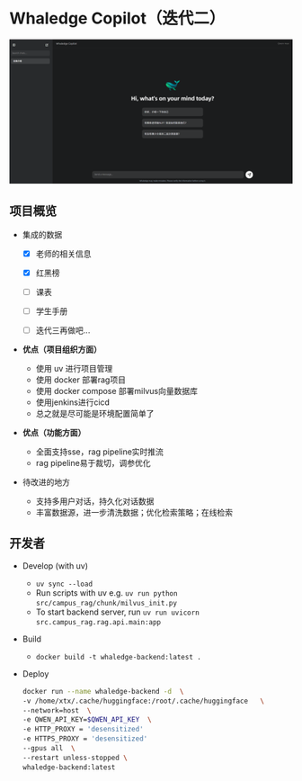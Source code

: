 # Whaledge Copilot（迭代二）
![欢迎界面截图](./assets/welcome.png)
## 项目概览

- 集成的数据
  - [x] 老师的相关信息
  - [x] 红黑榜
  - [ ] 课表
  - [ ] 学生手册
  - [ ] 迭代三再做吧...


- **优点（项目组织方面）**
  - 使用 uv 进行项目管理 
  - 使用 docker 部署rag项目
  - 使用 docker compose 部署milvus向量数据库
  - 使用jenkins进行cicd
  - 总之就是尽可能是环境配置简单了


- **优点（功能方面）**
  - 全面支持sse，rag pipeline实时推流
  - rag pipeline易于裁切，调参优化

- 待改进的地方
  - 支持多用户对话，持久化对话数据
  - 丰富数据源，进一步清洗数据；优化检索策略；在线检索


## 开发者

- Develop (with uv)
   - `uv sync --load`
   - Run scripts with uv e.g.     `uv run python src/campus_rag/chunk/milvus_init.py`
   - To start backend server, run `uv run uvicorn src.campus_rag.rag.api.main:app`

- Build
  - `docker build -t whaledge-backend:latest .`

- Deploy
  ``` sh
  docker run --name whaledge-backend -d  \
  -v /home/xtx/.cache/huggingface:/root/.cache/huggingface   \
  --network=host  \
  -e QWEN_API_KEY=$QWEN_API_KEY  \
  -e HTTP_PROXY = 'desensitized'
  -e HTTPS_PROXY = 'desensitized'
  --gpus all  \
  --restart unless-stopped \
  whaledge-backend:latest
  ```
